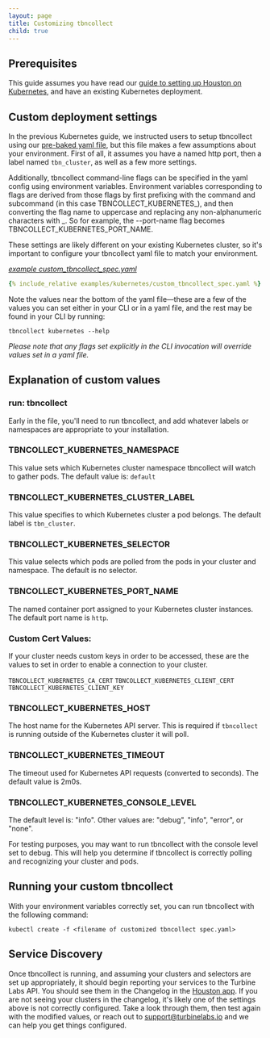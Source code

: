 ```yaml
---
layout: page
title: Customizing tbncollect
child: true
---
```


[//]: # ( Copyright 2017 Turbine Labs, Inc.                                   )
[//]: # ( you may not use this file except in compliance with the License.    )
[//]: # ( You may obtain a copy of the License at                             )
[//]: # (                                                                     )
[//]: # (     http://www.apache.org/licenses/LICENSE-2.0                      )
[//]: # (                                                                     )
[//]: # ( Unless required by applicable law or agreed to in writing, software )
[//]: # ( distributed under the License is distributed on an "AS IS" BASIS,   )
[//]: # ( WITHOUT WARRANTIES OR CONDITIONS OF ANY KIND, either express or     )
[//]: # ( implied. See the License for the specific language governing        )
[//]: # ( permissions and limitations under the License.                      )

[//]: # (Customizing tbncollect For Your Kubernetes Environment)


## Prerequisites

This guide assumes you have read our
[guide to setting up Houston on Kubernetes](./kubernetes.html), and have an
existing Kubernetes deployment.

## Custom deployment settings

In the previous Kubernetes guide, we instructed users to setup tbncollect using
our [pre-baked yaml file](examples/kubernetes/tbncollect_spec.yaml), but
this file makes a few assumptions about your environment. First of all, it
assumes you have a named http port, then a label named `tbn_cluster`, as well
as a few more settings.

Additionally, tbncollect command-line flags can be specified in the yaml config
using environment variables. Environment variables corresponding to flags are
derived from those flags by first prefixing with the command and subcommand
(in this case TBNCOLLECT_KUBERNETES_), and then converting the flag name to
uppercase and replacing any non-alphanumeric characters with _. So for example,
the --port-name flag becomes TBNCOLLECT_KUBERNETES_PORT_NAME.

These settings are likely different on your existing Kubernetes cluster, so
it's important to configure your tbncollect yaml file to match your environment.

*[example custom_tbncollect_spec.yaml](examples/kubernetes/custom_tbncollect_spec.yaml)*

```yaml
{% include_relative examples/kubernetes/custom_tbncollect_spec.yaml %}
```

Note the values near the bottom of the yaml file—these are a few of the values
you can set either in your CLI or in a yaml file, and the rest may be found in
your CLI by running:

`tbncollect kubernetes --help`

*Please note that any flags set explicitly in the CLI invocation will
override values set in a yaml file.*

## Explanation of custom values

### run: tbncollect

Early in the file, you'll need to run tbncollect, and add whatever labels or
namespaces are appropriate to your installation.

### TBNCOLLECT_KUBERNETES_NAMESPACE

This value sets which Kubernetes cluster namespace tbncollect will watch to
gather pods. The default value is: `default`

### TBNCOLLECT_KUBERNETES_CLUSTER_LABEL

This value specifies to which Kubernetes cluster a pod belongs. The default
label is `tbn_cluster`.

### TBNCOLLECT_KUBERNETES_SELECTOR

This value selects which pods are polled from the pods in your cluster and
namespace. The default is no selector.

### TBNCOLLECT_KUBERNETES_PORT_NAME

The named container port assigned to your Kubernetes cluster instances. The
default port name is `http`.

### Custom Cert Values:

If your cluster needs custom keys in
order to be accessed, these are the values to set in order to enable a
connection to your cluster.

`TBNCOLLECT_KUBERNETES_CA_CERT`
`TBNCOLLECT_KUBERNETES_CLIENT_CERT`
`TBNCOLLECT_KUBERNETES_CLIENT_KEY`

### TBNCOLLECT_KUBERNETES_HOST

The host name for the Kubernetes API server. This is required if `tbncollect`
is running outside of the Kubernetes cluster it will poll.

### TBNCOLLECT_KUBERNETES_TIMEOUT

The timeout used for Kubernetes API requests (converted to seconds). The
default value is 2m0s.

### TBNCOLLECT_KUBERNETES_CONSOLE_LEVEL

The default level is: "info". Other values are: "debug", "info", "error", or
"none".

For testing purposes, you may want to run tbncollect with the console level set
to debug. This will help you determine if tbncollect is correctly polling and
recognizing your cluster and pods.

## Running your custom tbncollect

With your environment variables correctly set, you can run tbncollect with the
following command:

`kubectl create -f <filename of customized tbncollect spec.yaml>`

## Service Discovery

Once tbncollect is running, and assuming your clusters and selectors are set up
appropriately, it should begin reporting your services to the Turbine Labs API.
You should see them in the Changelog in the [Houston app](https://app.turbinelabs.io/). If you are not seeing your clusters in the
changelog, it's likely one of the settings above is not correctly configured.
Take a look through them, then test again with the modified values, or reach
out to support@turbinelabs.io and we can help you get things configured.
